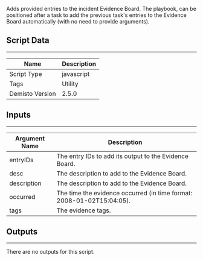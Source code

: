 Adds provided entries to the incident Evidence Board. The playbook, can be positioned after a task to add the previous task's entries to the Evidence Board automatically (with no need to provide arguments).

## Script Data
---

| **Name** | **Description** |
| --- | --- |
| Script Type | javascript |
| Tags | Utility |
| Demisto Version | 2.5.0 |

## Inputs
---

| **Argument Name** | **Description** |
| --- | --- |
| entryIDs | The entry IDs to add its output to the Evidence Board. |
| desc | The description to add to the Evidence Board. |
| description | The description to add to the Evidence Board. |
| occurred | The time the evidence occurred (in time format: 2008-01-02T15:04:05). |
| tags | The evidence tags. |

## Outputs
---
There are no outputs for this script.
